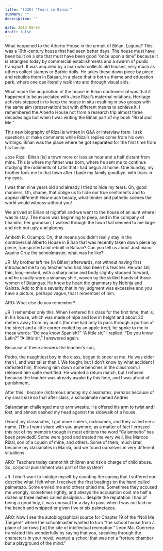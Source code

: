 ```yaml
---
title: "[230] ‘Tears in Biñan’"
summary: ""
description: ""

date: 2013-09-05
draft: false
---
```


What happened to the Alberto House in the armpit of Biñan, Laguna? This was a 19th-century house that had seen better days. The house must have been built on a site that must have been good “once upon a time” because it is strangled today by commercial establishments and a swarm of public transport. It was acquired by a man who collects old houses, very much as others collect stamps or Barbie dolls. He takes these down piece by piece and rebuilds them in Bataan, in a place that is both a theme and education park, where one can literally walk into and through visual aids.

What made the acquisition of the house in Biñan controversial was that it happened to be associated with Jose Rizal’s maternal relations. Heritage activists stepped in to keep the house in situ resulting in two groups with the same aim (preservation) but with different means to achieve it. I remembered the Alberto House not from a research trip almost three decades ago but when I was writing the Biñan part of my book “Rizal and Me.”

This new biography of Rizal is written in Q&A or interview form. I ask questions or make comments while Rizal’s replies come from his own writings. Biñan was the place where he got separated for the first time from his family:

Jose Rizal: Biñan [is] a town more or less an hour and a half distant from mine. This is where my father was born, where he sent me to continue studying the rudiments of Latin that I had begun at home. One Sunday, my brother took me to that town after I bade my family goodbye, with tears in my eyes.

I was then nine years old and already I tried to hide my tears. Oh, good manners, Oh, shame, that oblige us to hide our true sentiments and to appear different! How much beauty, what tender and pathetic scenes the world would witness without you!

We arrived at Biñan at nightfall and we went to the house of an aunt where I was to stay. The moon was beginning to peep, and in the company of Leandro, her grandson, I walked through the town that seemed to me large and rich but ugly and gloomy.

Ambeth R. Ocampo: Oh, that means you didn’t really stay in the controversial Alberto House in Biñan that was recently taken down piece by piece, transported and rebuilt in Bataan? Can you tell us about Justiniano Aquino Cruz the schoolmaster, what was he like?

JR: My brother left me [in Biñan] afterwards, not without having first introduced me to my teacher who had also been his teacher. He was tall, thin, long-necked, with a sharp nose and body slightly stooped forward, and he usually wore a  sinamay  shirt, woven by the skilled hands of those women of Batangas. He knew by heart the grammars by Nebrija and Gainza. Add to this a severity that in my judgment was excessive and you have a picture, perhaps vague, that I remember of him.

ARO: What else do you remember?

JR: I remember only this. When I entered his class for the first time, that is, in his house, which was made of nipa and low in height and about 30 meters away from my aunt’s (for one had only to pass through a portion of the street and a little corner cooled by an apple tree), he spoke to me in these words: “Do you know Spanish?” “A little sir,” I replied. “Do you know Latin?” “A little sir,” I answered again.

Because of these answers the teacher’s son,

Pedro, the naughtiest boy in the class, began to sneer at me. He was older than I, and was taller than I. We fought, but I don’t know by what accident I defeated him, throwing him down some benches in the classroom. I released him quite mortified. He wanted a return match, but I refused because the teacher was already awake by this time, and  I was afraid of punishment.

After this I became (in)famous among my classmates, perhaps because of my small size so that after class, a schoolmate named Andres

Salandanan challenged me to arm wrestle. He offered his arm to twist and I lost, and almost dashed my head against the sidewalk of a house.

(From) my classmates, I got more sneers, nicknames, and they called me a name. (This I wont share with you anymore, as a matter of fact I crossed this out of my memoirs though in most editions the word “Calambeño” has been provided!) Some were good and treated me very well, like Marcos Rizal, son of a cousin of mine, and others. Some of them, much later, became my classmates in Manila, and we found ourselves in very different situations.

ARO: Teachers today cannot hit children and risk a charge of child abuse. So, corporal punishment was part of the system?

JR: I don’t want to indulge myself by counting the caning that I suffered nor describe what I felt when I received the first beatings on the hand called  palmetazo. Some envied me and others pitied me. Sometimes they accused me wrongly, sometimes rightly, and always the accusation cost me half a dozen or three lashes called  disciplina… despite the reputation I had of being a good boy, it was unusual for a day to pass when I was not laid on the bench and whipped or given five or six  palmetazos.

ARO: Now I see the autobiographical source for Chapter 19 of the “Noli Me Tangere” where the schoolmaster wanted to turn “the school house from a place of sorrows [to] the site of intellectual recreation.” Leon Ma. Guerrero translated this wonderfully by saying that you, speaking through the characters in your novel, wanted a school that was not a “torture chamber but a playground of the mind.”
